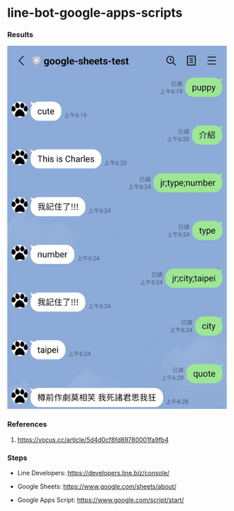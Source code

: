 # line-bot-google-apps-scripts

### Results
![screenshot](line-bot-screenshot.jpg "screenshot")

### References

1. https://vocus.cc/article/5d4d0cf8fd89780001fa9fb4

### Steps

- Line Developers:
https://developers.line.biz/console/

- Google Sheets:
https://www.google.com/sheets/about/

- Google Apps Script:
https://www.google.com/script/start/
